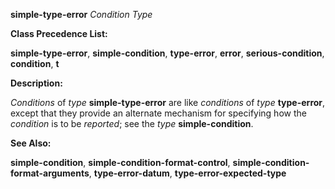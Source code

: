 **simple-type-error** *Condition Type* 

**Class Precedence List:** 

**simple-type-error**, **simple-condition**, **type-error**, **error**, **serious-condition**, **condition**, **t** 

**Description:** 

*Conditions* of *type* **simple-type-error** are like *conditions* of *type* **type-error**, except that they provide an alternate mechanism for specifying how the *condition* is to be *reported*; see the *type* **simple-condition**. 

**See Also:** 

**simple-condition**, **simple-condition-format-control**, **simple-condition-format-arguments**, **type-error-datum**, **type-error-expected-type** 
